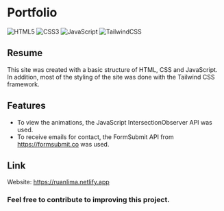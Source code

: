# Portfolio

![HTML5](https://img.shields.io/badge/html5-%23E34F26.svg?style=for-the-badge&logo=html5&logoColor=white)
![CSS3](https://img.shields.io/badge/css3-%231572B6.svg?style=for-the-badge&logo=css3&logoColor=white)
![JavaScript](https://img.shields.io/badge/javascript-%23323330.svg?style=for-the-badge&logo=javascript&logoColor=%23F7DF1E)
![TailwindCSS](https://img.shields.io/badge/tailwindcss-%2338B2AC.svg?style=for-the-badge&logo=tailwind-css&logoColor=white)

## Resume
This site was created with a basic structure of HTML, CSS and JavaScript. 
In addition, most of the styling of the site was done with the Tailwind CSS framework.

## Features
- To view the animations, the JavaScript IntersectionObserver API was used.
- To receive emails for contact, the FormSubmit API from <a href="https://formsubmit.co">https://formsubmit.co</a> was used.

## Link
Website: <a href="https://ruanlima.netlify.app">https://ruanlima.netlify.app</a>



### Feel free to contribute to improving this project.
